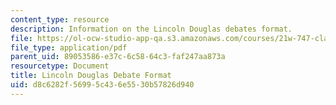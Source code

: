 ```yaml
---
content_type: resource
description: Information on the Lincoln Douglas debates format.
file: https://ol-ocw-studio-app-qa.s3.amazonaws.com/courses/21w-747-classical-rhetoric-and-modern-political-discourse-fall-2009/d8c6282f56995c436e5530b57826d940_MIT21W_747_01F09_study13.pdf
file_type: application/pdf
parent_uid: 89053586-e37c-6c58-64c3-faf247aa873a
resourcetype: Document
title: Lincoln Douglas Debate Format
uid: d8c6282f-5699-5c43-6e55-30b57826d940
---
```

